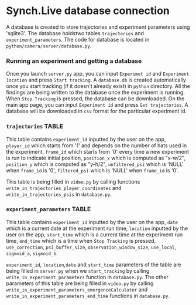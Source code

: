 # Synch.Live database connection

A database is created to store trajectories and experiment parameters using 'sqlite3'.
The database holdstwo tables `trajectories` and `experiment_parameters`.
The code for database is located in `python/camera/server/database.py`.

### Running an experiment and getting a database
Once you launch `server.py` app, you can input `Experimet id` and `Experiment location` and press `Start tracking`.
A `database.db` is created automatically once you start tracking (if it doesn't already exist) in `python` directory.
All the findings are being written to the database once the experiment is running. 
When `Stop Tracking` is pressed, the database can be downloaded. On the main app page, you can input `Experiment id`
and press `Get trajectories`. A database will be downloaded in `csv` format for the particular experiment id.

### `trajectories` TABLE
This table contains `experiment_id` inputted by the user on the app, 
`player_id` which starts from '1' and depends on the number of hats used in the experiment, 
`frame_id` which starts from '0' every time a new experiment is run to indicate initial position, 
`position_x` which is computed as "x-w/2", 
`position_y` which is computed as "y-h/2", 
`unfiltered_psi` which is 'NULL' when `frame_id` is '0', 
`filtered_psi` which is 'NULL' when `frame_id` is '0'.

This table is being filled in `video.py` by calling functions `write_in_trajectories_player_coordinates` and
`write_in_trajectories_psis` in `database.py`.

### `experiment_parameters` TABLE
This table contains `experiment_id` inputted by the user on the app,
`date` which is a current date at the experiment run time, 
`location` inputted by the user on the app, 
`start_time` which is a current time at the experiment run time, 
`end_time` which is a time when `Stop Tracking` is pressed, 
`use_correction`, 
`psi_buffer_size`, 
`observation_window_size`, 
`use_local`, 
`sigmoid_a`, 
`sigmoid_b`.

`experiment_id`, `location`,`date` and `start_time` parameters of the table are being filled in `server.py` 
when we `start_tracking` by calling `write_in_experiment_parameters` function in `database.py`.
The other parameters of this table are being filled in `video.py` 
by calling `write_in_experiment_parameters_emergenceCalculator` and `write_in_experiment_parameters_end_time`
functions in `database.py`.